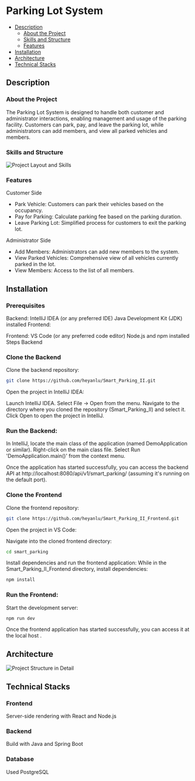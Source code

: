 # Parking Lot System 

- [Description](#description)
  - [About the Project](#about-the-project)
  - [Skills and Structure](#skill-and-structure)
  - [Features](#features)
- [Installation](#installation)
- [Architecture](#architecture)
- [Technical Stacks](#technical-stacks)


## Description

### About the Project
The Parking Lot System is designed to handle both customer and administrator interactions, enabling management and usage of the parking facility. 
Customers can park, pay, and leave the parking lot, while administrators can add members, and view all parked vehicles and members.

### Skills and Structure

![Project Layout and Skills](https://github.com/heyanlu/Smart_Parking_II/assets/116776352/32bd272e-53a2-4071-a366-53fdf478b2ee)


### Features

Customer Side
- Park Vehicle: Customers can park their vehicles based on the occupancy. 
- Pay for Parking: Calculate parking fee based on the parking duration.
- Leave Parking Lot: Simplified process for customers to exit the parking lot.

Administrator Side
- Add Members: Administrators can add new members to the system.
- View Parked Vehicles: Comprehensive view of all vehicles currently parked in the lot.
- View Members: Access to the list of all members.

## Installation

### Prerequisites

Backend:
IntelliJ IDEA (or any preferred IDE)
Java Development Kit (JDK) installed
Frontend:

Frontend:
VS Code (or any preferred code editor)
Node.js and npm installed
Steps
Backend

### Clone the Backend
Clone the backend repository:
```bash
git clone https://github.com/heyanlu/Smart_Parking_II.git
```
Open the project in IntelliJ IDEA:

Launch IntelliJ IDEA.
Select File -> Open from the menu.
Navigate to the directory where you cloned the repository (Smart_Parking_II) and select it.
Click Open to open the project in IntelliJ.

### Run the Backend:
In IntelliJ, locate the main class of the application (named DemoApplication or similar).
Right-click on the main class file.
Select Run 'DemoApplication.main()' from the context menu.

Once the application has started successfully, you can access the backend API at http://localhost:8080/api/v1/smart_parking/ (assuming it's running on the default port).

### Clone the Frontend
Clone the frontend repository:
```bash
git clone https://github.com/heyanlu/Smart_Parking_II_Frontend.git
```
Open the project in VS Code:

Navigate into the cloned frontend directory:
```bash
cd smart_parking
```

Install dependencies and run the frontend application:
While in the Smart_Parking_II_Frontend directory, install dependencies:
```bash
npm install
```

### Run the Frontend:

Start the development server:
```bash
npm run dev
```

Once the frontend application has started successfully, you can access it at the local host .

## Architecture
![Project Structure in Detail](https://github.com/heyanlu/Smart_Parking_II/assets/116776352/5779d878-5425-4809-a9c2-bd765ec7f779)

## Technical Stacks
### Frontend
Server-side rendering with React and Node.js

### Backend
Build with Java and Spring Boot

### Database
Used PostgreSQL
